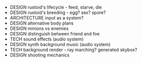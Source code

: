 - DESIGN rustoid's lifecycle - feed, starve, die
- DESIGN rustoid's breeding - egg? sex? spore?
- ARCHITECTURE input as a system?
- DESIGN alternative body plans
- DESIGN minions vs enemies
- DESIGN distinguish between friend and foe
- TECH sound effects (audio system)
- DESIGN synth background music (audio system)
- TECH background render - ray marching? generated skybox?
- DESIGN shooting mechanics

